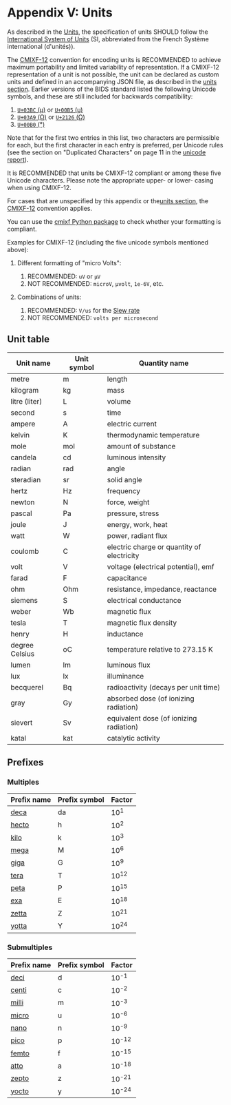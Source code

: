 # Appendix V: Units

As described in the [Units](../02-common-principles.md#units),
the specification of units SHOULD follow the
[International System of Units](https://en.wikipedia.org/wiki/International_System_of_Units)
(SI, abbreviated from the French Système international (d'unités)).

The [CMIXF-12](https://people.csail.mit.edu/jaffer/MIXF/CMIXF-12) convention
for encoding units is RECOMMENDED to achieve maximum portability and limited
variability of representation.
If a CMIXF-12 representation of a unit is not possible, the unit can be declared
as custom units and defined in an accompanying JSON file, as described in the
[units section](../02-common-principles.md#units).
Earlier versions of the BIDS standard listed the following Unicode symbols, and
these are still included for backwards compatibility:

1.  [`U+03BC` (μ)](https://codepoints.net/U+03BC) or [`U+00B5` (µ)](https://codepoints.net/U+00B5)
1.  [`U+03A9` (Ω)](https://codepoints.net/U+03A9) or [`U+2126` (Ω)](https://codepoints.net/U+2126)
1.  [`U+00B0` (°)](https://codepoints.net/U+00B0)

Note that for the first two entries in this list, two characters are permissible
for each, but the first character in each entry is preferred, per Unicode rules
(see the section on "Duplicated Characters" on page 11 in the
[unicode report](https://www.unicode.org/reports/tr25/)).

It is RECOMMENDED that units be CMIXF-12 compliant or among these five Unicode
characters.
Please note the appropriate upper- or lower- casing when using CMIXF-12.

For cases that are unspecified by this appendix or the[units section](../02-common-principles.md#units),
the [CMIXF-12](https://people.csail.mit.edu/jaffer/MIXF/CMIXF-12) convention
applies.

You can use the [cmixf Python package](https://github.com/sensein/cmixf) to
check whether your formatting is compliant.

Examples for CMIXF-12 (including the five unicode symbols mentioned above):

1.  Different formatting of "micro Volts":
    1.  RECOMMENDED: `uV` or `µV`
    1.  NOT RECOMMENDED: `microV`, `µvolt`, `1e-6V`, etc.

1.  Combinations of units:
    1.  RECOMMENDED: `V/us` for the [Slew rate](https://en.wikipedia.org/wiki/Slew_rate)
    1.  NOT RECOMMENDED: `volts per microsecond`

## Unit table

| Unit name      | Unit symbol | Quantity name                              |
| -------------- | ----------- | ------------------------------------------ |
| metre          | m           | length                                     |
| kilogram       | kg          | mass                                       |
| litre (liter)  | L           | volume                                     |
| second         | s           | time                                       |
| ampere         | A           | electric current                           |
| kelvin         | K           | thermodynamic temperature                  |
| mole           | mol         | amount of substance                        |
| candela        | cd          | luminous intensity                         |
| radian         | rad         | angle                                      |
| steradian      | sr          | solid angle                                |
| hertz          | Hz          | frequency                                  |
| newton         | N           | force, weight                              |
| pascal         | Pa          | pressure, stress                           |
| joule          | J           | energy, work, heat                         |
| watt           | W           | power, radiant flux                        |
| coulomb        | C           | electric charge or quantity of electricity |
| volt           | V           | voltage (electrical potential), emf        |
| farad          | F           | capacitance                                |
| ohm            | Ohm         | resistance, impedance, reactance           |
| siemens        | S           | electrical conductance                     |
| weber          | Wb          | magnetic flux                              |
| tesla          | T           | magnetic flux density                      |
| henry          | H           | inductance                                 |
| degree Celsius | oC          | temperature relative to 273.15 K           |
| lumen          | lm          | luminous flux                              |
| lux            | lx          | illuminance                                |
| becquerel      | Bq          | radioactivity (decays per unit time)       |
| gray           | Gy          | absorbed dose (of ionizing radiation)      |
| sievert        | Sv          | equivalent dose (of ionizing radiation)    |
| katal          | kat         | catalytic activity                         |

## Prefixes

### Multiples

| Prefix name                                 | Prefix symbol | Factor          |
| ---------------------------------------------------------- | ---------------------------- | ------------------------------- |
| [deca](https://www.wikiwand.com/en/Deca-)   | da            | 10<sup>1</sup>  |
| [hecto](https://www.wikiwand.com/en/Hecto-) | h             | 10<sup>2</sup>  |
| [kilo](https://www.wikiwand.com/en/Kilo-)   | k             | 10<sup>3</sup>  |
| [mega](https://www.wikiwand.com/en/Mega-)   | M             | 10<sup>6</sup>  |
| [giga](https://www.wikiwand.com/en/Giga-)   | G             | 10<sup>9</sup>  |
| [tera](https://www.wikiwand.com/en/Tera-)   | T             | 10<sup>12</sup> |
| [peta](https://www.wikiwand.com/en/Peta-)   | P             | 10<sup>15</sup> |
| [exa](https://www.wikiwand.com/en/Exa-)     | E             | 10<sup>18</sup> |
| [zetta](https://www.wikiwand.com/en/Zetta-) | Z             | 10<sup>21</sup> |
| [yotta](https://www.wikiwand.com/en/Yotta-) | Y             | 10<sup>24</sup> |

### Submultiples

| Prefix name                                 | Prefix symbol | Factor           |
| ------------------------------------------- | ------------- | ---------------- |
| [deci](https://www.wikiwand.com/en/Deci-)   | d             | 10<sup>-1</sup>  |
| [centi](https://www.wikiwand.com/en/Centi-) | c             | 10<sup>-2</sup>  |
| [milli](https://www.wikiwand.com/en/Milli-) | m             | 10<sup>-3</sup>  |
| [micro](https://www.wikiwand.com/en/Micro-) | u             | 10<sup>-6</sup>  |
| [nano](https://www.wikiwand.com/en/Nano-)   | n             | 10<sup>-9</sup>  |
| [pico](https://www.wikiwand.com/en/Pico-)   | p             | 10<sup>-12</sup> |
| [femto](https://www.wikiwand.com/en/Femto-) | f             | 10<sup>-15</sup> |
| [atto](https://www.wikiwand.com/en/Atto-)   | a             | 10<sup>-18</sup> |
| [zepto](https://www.wikiwand.com/en/Zepto-) | z             | 10<sup>-21</sup> |
| [yocto](https://www.wikiwand.com/en/Yocto-) | y             | 10<sup>-24</sup> |
